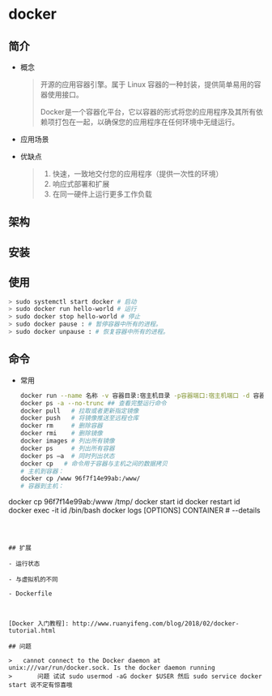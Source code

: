 # docker

## 简介

- 概念

  > 开源的应用容器引擎。属于 Linux 容器的一种封装，提供简单易用的容器使用接口。
  >
  > Docker是一个容器化平台，它以容器的形式将您的应用程序及其所有依赖项打包在一起，以确保您的应用程序在任何环境中无缝运行。

- 应用场景

  

- 优缺点

  > 1. 快速，一致地交付您的应用程序（提供一次性的环境）
  > 2. 响应式部署和扩展
  > 3. 在同一硬件上运行更多工作负载

## 架构

## 安装

## 使用

```bash
> sudo systemctl start docker # 启动
> sudo docker run hello-world # 运行
> sudo docker stop hello-world # 停止
> sudo docker pause : # 暂停容器中所有的进程。
> sudo docker unpause : # 恢复容器中所有的进程。
```



## 命令

- 常用

  ```bash
  docker run --name 名称 -v 容器目录:宿主机目录 -p容器端口:宿主机端口 -d 容器
  docker ps -a --no-trunc ## 查看完整运行命令
  docker pull   # 拉取或者更新指定镜像
  docker push   # 将镜像推送至远程仓库
  docker rm     # 删除容器
  docker rmi    # 删除镜像
  docker images # 列出所有镜像
  docker ps     # 列出所有容器
  docker ps –a  # 同时列出状态
  docker cp	  # 命令用于容器与主机之间的数据拷贝
  # 主机到容器：
  docker cp /www 96f7f14e99ab:/www/
  # 容器到主机：
docker cp 96f7f14e99ab:/www /tmp/
  docker start id
  docker restart id
  docker exec -it id /bin/bash
  docker logs [OPTIONS] CONTAINER #  --details 
  ```
  
  

## 扩展

- 运行状态

- 与虚拟机的不同

- Dockerfile

  

[Docker 入门教程]: http://www.ruanyifeng.com/blog/2018/02/docker-tutorial.html

## 问题

> 	cannot connect to the Docker daemon at unix:///var/run/docker.sock. Is the docker daemon running
> 		问题 试试 sudo usermod -aG docker $USER 然后 sudo service docker start 说不定有惊喜哦